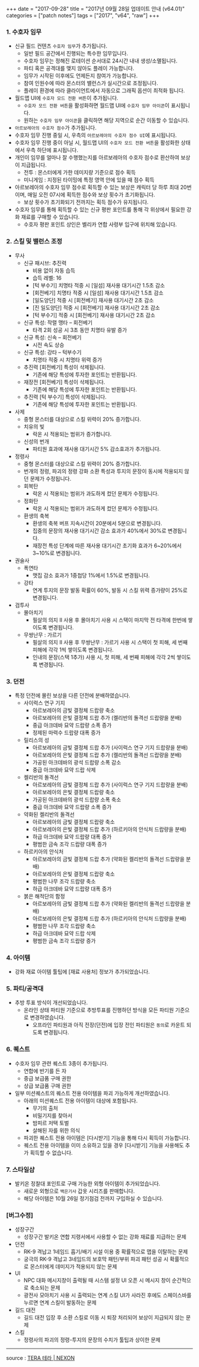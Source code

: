 +++
date = "2017-09-28"
title = "2017년 09월 28일 업데이트 안내 (v64.01)"
categories = ["patch notes"]
tags = ["2017", "v64", "raw"]
+++

### 1. 수호자 임무
- 신규 필드 컨텐츠 `수호자 임무`가 추가됩니다.
  - 일반 필드 공간에서 진행되는 특수한 임무입니다.
  - 수호자 임무는 정해진 로테이션 순서대로 24시간 내내 생성/소멸됩니다.
  - 파티 혹은 공격대를 맺지 않아도 플레이 가능합니다.
  - 임무가 시작된 이후에도 언제든지 참여가 가능합니다.
  - 참여 인원수에 따라 몬스터의 밸런스가 실시간으로 조정됩니다.
  - 플레이 환경에 따라 클라이언트에서 자동으로 그래픽 옵션이 최적화 됩니다.
- 월드맵 UI에 `수호자 모드 전환 버튼`이 추가됩니다.
  - `수호자 모드 전환 버튼`을 활성화하면 월드맵 UI에 `수호자 임무 아이콘`이 표시됩니다.
  - 원하는 `수호자 임무 아이콘`을 클릭하면 해당 지역으로 순간 이동할 수 있습니다.
-  `아르보레아의 수호자 점수`가 추가됩니다.
  - 수호자 임무 진행 중일 시, 우측의 `아르보레아의 수호자 점수 UI`에 표시됩니다.
  - 수호자 임무 진행 중이 아닐 시, 월드맵 UI의 `수호자 모드 전환 버튼`을 활성화한 상태에서 우측 하단에 표시됩니다.
  - 개인이 임무를 얼마나 잘 수행했는지를 아르보레아의 수호자 점수로 환산하여 보상이 지급됩니다.
    - 전투 : 몬스터에게 가한 데미지량 기준으로 점수 획득
    - 미니게임 : 지정된 타이밍에 특정 영역 안에 있을 때 점수 획득
  - 아르보레아의 수호자 임무 점수로 획득할 수 있는 보상은 캐릭터 당 하루 최대 20번이며, 매일 오전 07시에 획득한 점수와 보상 횟수가 초기화됩니다.
    - 보상 횟수가 초기화되기 전까지는 획득 점수가 유지됩니다.
  - 수호자 임무를 통해 획득할 수 있는 신규 평판 포인트를 통해 각 위상에서 필요한 강화 재료를 구매할 수 있습니다.
    - 수호자 평판 포인트 상인은 벨리카 연합 사령부 입구에 위치해 있습니다.

### 2. 스킬 및 밸런스 조정
- 무사
  - 신규 패시브: 추진력
    - 비용 없이 자동 습득
    - 습득 레벨: 16
    - [턱 부수기] 치명타 적중 시 [일섬] 재사용 대기시간 1.5초 감소
    - [회전베기] 치명타 적중 시 [일섬] 재사용 대기시간 1.5초 감소
    - [일도양단] 적중 시 [회전베기] 재사용 대기시간 2초 감소
    - [진 일도양단] 적중 시 [회전베기] 재사용 대기시간 2초 감소
    - [턱 부수기] 적중 시 [회전베기] 재사용 대기시간 2초 감소
  - 신규 특성: 작렬 맹타 – 회전베기
    - 타격 2회 성공 시 3초 동안 치명타 유발 증가
  - 신규 특성: 신속 – 회전베기
    - 시전 속도 상승
  - 신규 특성: 강타 – 턱부수기
    - 치명타 적중 시 치명타 위력 증가
  - 추진력 [회전베기] 특성이 삭제됩니다.
    - 기존에 해당 특성에 투자한 포인트는 반환됩니다.
  - 재장전 [회전베기] 특성이 삭제됩니다.
    - 기존에 해당 특성에 투자한 포인트는 반환됩니다.
  - 추진력 [턱 부수기] 특성이 삭제됩니다.
    - 기존에 해당 특성에 투자한 포인트는 반환됩니다.
- 사제
  - 중형 몬스터를 대상으로 스킬 위력이 20% 증가합니다.
  - 치유의 빛
    - 락온 시 적용되는 범위가 증가합니다.
  - 신성의 번개
    - 파티원 효과에 재사용 대기시간 5% 감소효과가 추가됩니다.
- 정령사
  - 중형 몬스터를 대상으로 스킬 위력이 20% 증가합니다.
  - 번개의 정령, 파괴의 정령 강화 소환 특성과 투지의 문장이 동시에 적용되지 않던 문제가 수정됩니다.
  - 회복탄
    - 락온 시 적용되는 범위가 과도하게 컸던 문제가 수정됩니다.
  - 정화탄
    - 락온 시 적용되는 범위가 과도하게 컸던 문제가 수정됩니다.
  - 환생의 축복
    - 환생의 축복 버프 지속시간이 20분에서 5분으로 변경됩니다.
    - 집중의 문장의 재사용 대기시간 감소 효과가 40%에서 30%로 변경됩니다.
    - 재장전 특성 단계에 따른 재사용 대기시간 초기화 효과가 6~20%에서 3~10%로 변경됩니다.
- 권술사
  - 폭연타
    - 맷집 감소 효과가 1중첩당 1%에서 1.5%로 변경됩니다.
  - 강타
    - 연계 투지의 문장 발동 확률이 60%, 발동 시 스킬 위력 증가량이 25%로 변경됩니다.
- 검투사
  - 몰아치기
    - 필살의 의지 II 사용 후 몰아치기 사용 시 스택이 마지막 전 타격에 한번에 쌓이도록 변경됩니다.
  - 무쌍난무 : 가르기
    - 필살의 의지 II 사용 후 무쌍난무 : 가르기 사용 시 스택이 첫 피해, 세 번째 피해에 각각 1씩 쌓이도록 변경됩니다.
    - 인내의 문장(스택 1추가) 사용 시, 첫 피해, 세 번째 피해에 각각 2씩 쌓이도록 변경됩니다.

### 3. 던전
- 특정 던전에 몰린 보상을 다른 던전에 분배하였습니다.
  - 사이럭스 연구 기지
    - 아르보레아의 금빛 결정체 드랍량 축소
    - 아르보레아의 은빛 결정체 드랍 추가 (켈리반의 돌격선 드랍량을 분배)
    - 중급 아크데바 묘약 드랍량 소폭 증가
    - 정제된 마력수 드랍량 대폭 증가
  - 릴리스의 성
    - 아르보레아의 금빛 결정체 드랍 추가 (사이럭스 연구 기지 드랍량을 분배)
    - 아르보레아의 은빛 결정체 드랍 추가 (켈리반의 돌격선 드랍량을 분배)
    - 가공된 아크데바의 광석 드랍량 소폭 감소
    - 중급 아크데바 묘약 드랍 삭제
  - 켈리반의 돌격선
    - 아르보레아의 금빛 결정체 드랍 추가 (사이럭스 연구 기지 드랍량을 분배)
    - 아르보레아의 은빛 결정체 드랍량 축소
    - 가공된 아크데바의 광석 드랍량 소폭 축소
    - 중급 아크데바 묘약 드랍량 소폭 증가
  - 약화된 켈리반의 돌격선
    - 아르보레아의 금빛 결정체 드랍량 축소
    - 아르보레아의 은빛 결정체 드랍 추가 (하르키아의 안식처 드랍량을 분배)
    - 하급 아크데바 묘약 드랍량 대폭 증가
    - 평범한 금속 조각 드랍량 대폭 증가
  - 하르키아의 안식처
    - 아르보레아의 금빛 결정체 드랍 추가 (약화된 켈리반의 돌격선 드랍량을 분배)
    - 아르보레아의 은빛 결정체 드랍량 축소
    - 평범한 나무 조각 드랍량 축소
    - 하급 아크데바 묘약 드랍량 대폭 증가
  - 붉은 해적단의 함정
    - 아르보레아의 금빛 결정체 드랍 추가 (약화된 켈리반의 돌격선 드랍량을 분배)
    - 아르보레아의 은빛 결정체 드랍 추가 (하르키아의 안식처 드랍량을 분배)
    - 평범한 나무 조각 드랍량 축소
    - 하급 아크데바 묘약 드랍 삭제
    - 평범한 금속 조각 드랍량 증가

### 4. 아이템
- 강화 재료 아이템 툴팁에 [재료 사용처] 정보가 추가되었습니다.

### 5. 파티/공격대
- 추방 투표 방식이 개선되었습니다.
  - 온라인 상태 파티원 기준으로 추방투표를 진행하던 방식을 모든 파티원 기준으로 변경하였습니다.
    - 오프라인 파티원과 아직 전장(던전)에 입장 전인 파티원은 `동의`로 카운트 되도록 변경됩니다.

### 6. 퀘스트
- 수호자 임무 관련 퀘스트 3종이 추가됩니다.
  - 연합에 반기를 든 자
  - 중급 보급품 구매 권한
  - 상급 보급품 구매 권한
- 일부 미션퀘스트의 퀘스트 전용 아이템을 파괴 가능하게 개선하였습니다.
  - 아래의 미션퀘스트 전용 아이템이 대상에 포함됩니다.
    - 무기의 출처
    - 비밀기지를 찾아서
    - 밤피르 저택 토벌
    - 살해된 자를 위한 의식
  - 파괴한 퀘스트 전용 아이템은 [다시받기] 기능을 통해 다시 획득이 가능합니다.
  - 퀘스트 전용 아이템을 이미 소유하고 있을 경우 [다시받기] 기능을 사용해도 추가 획득할 수 없습니다.

### 7. 스타일샵
- 발키온 정찰대 포인트로 구매 가능한 외형 아이템이 추가되었습니다.
  - 새로운 외형으로 `백은기사` 갑옷 시리즈를 판매합니다.
  - 해당 아이템은 10월 26일 정기점검 전까지 구입하실 수 있습니다.

### [버그수정]
- 성장구간
  - 성장구간 발키온 연합 지령서에서 사용할 수 없는 강화 재료를 지급하는 문제
- 던전
  - RK-9 격납고 1네임드 흡기/배기 시설 이용 중 확률적으로 맵을 이탈하는 문제
  - 궁극의 RK-9 격납고 3네임드의 보호막 패턴/부위 파괴 패턴 성공 시 확률적으로 몬스터에게 데미지가 적용되지 않는 문제
- UI
  - NPC 대화 메시지창이 출력될 때 시스템 설정 UI 오픈 시 메시지 창이 순간적으로 축소되는 문제
  - 광전사 모아치기 사용 시 출력되는 연계 스킬 UI가 사라진 후에도 스페이스바를 누르면 연계 스킬이 발동하는 문제
- 길드 대전
  - 길드 대전 입장 후 소환 스킬로 이동 시 퇴장 처리되어 보상이 지급되지 않는 문제
- 스킬
  - 정령사의 파괴의 정령-투지의 문장의 수치가 툴팁과 상이한 문제

----

source : [TERA 테라 | NEXON](http://tera.nexon.com/news/update/view.aspx?n4articlesn=299)